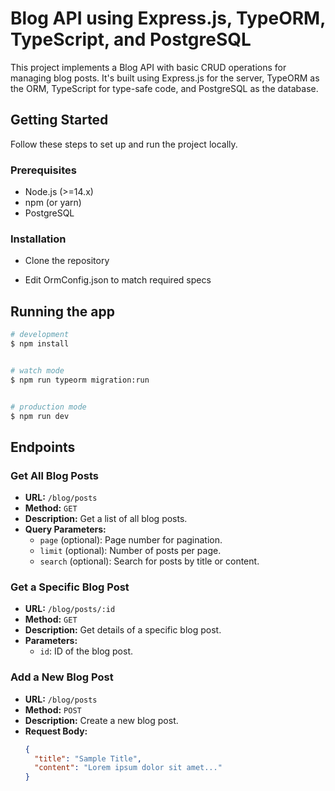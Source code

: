 # Blog API using Express.js, TypeORM, TypeScript, and PostgreSQL

This project implements a Blog API with basic CRUD operations for managing blog posts. It's built using Express.js for the server, TypeORM as the ORM, TypeScript for type-safe code, and PostgreSQL as the database.

## Getting Started

Follow these steps to set up and run the project locally.

### Prerequisites

- Node.js (>=14.x)
- npm (or yarn)
- PostgreSQL

### Installation

- Clone the repository
 
- Edit OrmConfig.json to match required specs
 

## Running the app

```bash
# development
$ npm install


# watch mode
$ npm run typeorm migration:run


# production mode
$ npm run dev

```

## Endpoints

### Get All Blog Posts

- **URL:** `/blog/posts`
- **Method:** `GET`
- **Description:** Get a list of all blog posts.
- **Query Parameters:**
  - `page` (optional): Page number for pagination.
  - `limit` (optional): Number of posts per page.
  - `search` (optional): Search for posts by title or content.

### Get a Specific Blog Post

- **URL:** `/blog/posts/:id`
- **Method:** `GET`
- **Description:** Get details of a specific blog post.
- **Parameters:**
  - `id`: ID of the blog post.

### Add a New Blog Post

- **URL:** `/blog/posts`
- **Method:** `POST`
- **Description:** Create a new blog post.
- **Request Body:**
  ```json
  {
    "title": "Sample Title",
    "content": "Lorem ipsum dolor sit amet..."
  }

